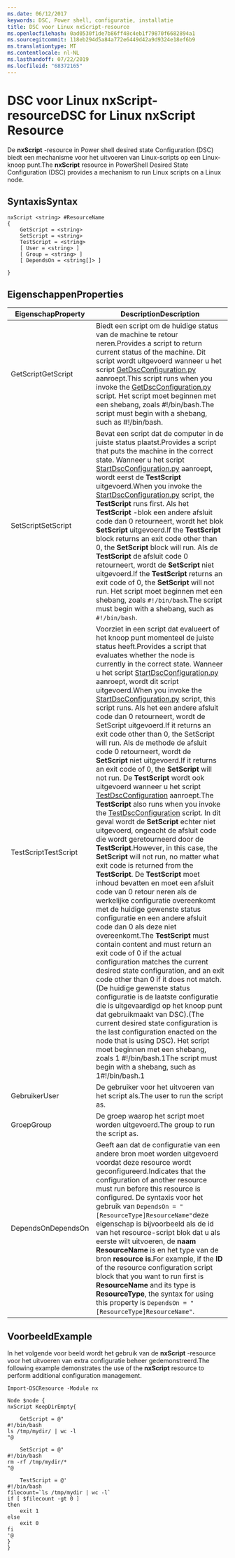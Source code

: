 ```yaml
---
ms.date: 06/12/2017
keywords: DSC, Power shell, configuratie, installatie
title: DSC voor Linux nxScript-resource
ms.openlocfilehash: 0ad0530f1de7b86ff48c4eb1f79870f6682894a1
ms.sourcegitcommit: 118eb294d5a84a772e6449d42a9d9324e18ef6b9
ms.translationtype: MT
ms.contentlocale: nl-NL
ms.lasthandoff: 07/22/2019
ms.locfileid: "68372165"
---
```

# <a name="dsc-for-linux-nxscript-resource"></a><span data-ttu-id="ac93b-103">DSC voor Linux nxScript-resource</span><span class="sxs-lookup"><span data-stu-id="ac93b-103">DSC for Linux nxScript Resource</span></span>

<span data-ttu-id="ac93b-104">De **nxScript** -resource in Power shell desired state Configuration (DSC) biedt een mechanisme voor het uitvoeren van Linux-scripts op een Linux-knoop punt.</span><span class="sxs-lookup"><span data-stu-id="ac93b-104">The **nxScript** resource in PowerShell Desired State Configuration (DSC) provides a mechanism to run Linux scripts on a Linux node.</span></span>

## <a name="syntax"></a><span data-ttu-id="ac93b-105">Syntaxis</span><span class="sxs-lookup"><span data-stu-id="ac93b-105">Syntax</span></span>

```
nxScript <string> #ResourceName
{
    GetScript = <string>
    SetScript = <string>
    TestScript = <string>
    [ User = <string> ]
    [ Group = <string> ]
    [ DependsOn = <string[]> ]

}
```

## <a name="properties"></a><span data-ttu-id="ac93b-106">Eigenschappen</span><span class="sxs-lookup"><span data-stu-id="ac93b-106">Properties</span></span>

|  <span data-ttu-id="ac93b-107">Eigenschap</span><span class="sxs-lookup"><span data-stu-id="ac93b-107">Property</span></span> |  <span data-ttu-id="ac93b-108">Description</span><span class="sxs-lookup"><span data-stu-id="ac93b-108">Description</span></span> |
|---|---|
| <span data-ttu-id="ac93b-109">GetScript</span><span class="sxs-lookup"><span data-stu-id="ac93b-109">GetScript</span></span>| <span data-ttu-id="ac93b-110">Biedt een script om de huidige status van de machine te retour neren.</span><span class="sxs-lookup"><span data-stu-id="ac93b-110">Provides a script to return current status of the machine.</span></span>  <span data-ttu-id="ac93b-111">Dit script wordt uitgevoerd wanneer u het script [GetDscConfiguration.py](https://github.com/Microsoft/PowerShell-DSC-for-Linux#performing-dsc-operations-from-the-linux-computer) aanroept.</span><span class="sxs-lookup"><span data-stu-id="ac93b-111">This script runs when you invoke the [GetDscConfiguration.py](https://github.com/Microsoft/PowerShell-DSC-for-Linux#performing-dsc-operations-from-the-linux-computer) script.</span></span> <span data-ttu-id="ac93b-112">Het script moet beginnen met een shebang, zoals #!/bin/bash.</span><span class="sxs-lookup"><span data-stu-id="ac93b-112">The script must begin with a shebang, such as #!/bin/bash.</span></span>|
| <span data-ttu-id="ac93b-113">SetScript</span><span class="sxs-lookup"><span data-stu-id="ac93b-113">SetScript</span></span>| <span data-ttu-id="ac93b-114">Bevat een script dat de computer in de juiste status plaatst.</span><span class="sxs-lookup"><span data-stu-id="ac93b-114">Provides a script that puts the machine in the correct state.</span></span> <span data-ttu-id="ac93b-115">Wanneer u het script [StartDscConfiguration.py](https://github.com/Microsoft/PowerShell-DSC-for-Linux#performing-dsc-operations-from-the-linux-computer) aanroept, wordt eerst de **TestScript** uitgevoerd.</span><span class="sxs-lookup"><span data-stu-id="ac93b-115">When you invoke the [StartDscConfiguration.py](https://github.com/Microsoft/PowerShell-DSC-for-Linux#performing-dsc-operations-from-the-linux-computer) script, the **TestScript** runs first.</span></span> <span data-ttu-id="ac93b-116">Als het **TestScript** -blok een andere afsluit code dan 0 retourneert, wordt het blok **SetScript** uitgevoerd.</span><span class="sxs-lookup"><span data-stu-id="ac93b-116">If the **TestScript** block returns an exit code other than 0, the **SetScript** block will run.</span></span> <span data-ttu-id="ac93b-117">Als de **TestScript** de afsluit code 0 retourneert, wordt de **SetScript** niet uitgevoerd.</span><span class="sxs-lookup"><span data-stu-id="ac93b-117">If the **TestScript** returns an exit code of 0, the **SetScript** will not run.</span></span> <span data-ttu-id="ac93b-118">Het script moet beginnen met een shebang, zoals `#!/bin/bash`.</span><span class="sxs-lookup"><span data-stu-id="ac93b-118">The script must begin with a shebang, such as `#!/bin/bash`.</span></span>|
| <span data-ttu-id="ac93b-119">TestScript</span><span class="sxs-lookup"><span data-stu-id="ac93b-119">TestScript</span></span>| <span data-ttu-id="ac93b-120">Voorziet in een script dat evalueert of het knoop punt momenteel de juiste status heeft.</span><span class="sxs-lookup"><span data-stu-id="ac93b-120">Provides a script that evaluates whether the node is currently in the correct state.</span></span> <span data-ttu-id="ac93b-121">Wanneer u het script [StartDscConfiguration.py](https://github.com/Microsoft/PowerShell-DSC-for-Linux#performing-dsc-operations-from-the-linux-computer) aanroept, wordt dit script uitgevoerd.</span><span class="sxs-lookup"><span data-stu-id="ac93b-121">When you invoke the [StartDscConfiguration.py](https://github.com/Microsoft/PowerShell-DSC-for-Linux#performing-dsc-operations-from-the-linux-computer) script, this script runs.</span></span> <span data-ttu-id="ac93b-122">Als het een andere afsluit code dan 0 retourneert, wordt de SetScript uitgevoerd.</span><span class="sxs-lookup"><span data-stu-id="ac93b-122">If it returns an exit code other than 0, the SetScript will run.</span></span> <span data-ttu-id="ac93b-123">Als de methode de afsluit code 0 retourneert, wordt de **SetScript** niet uitgevoerd.</span><span class="sxs-lookup"><span data-stu-id="ac93b-123">If it returns an exit code of 0, the **SetScript** will not run.</span></span> <span data-ttu-id="ac93b-124">De **TestScript** wordt ook uitgevoerd wanneer u het script [TestDscConfiguration](https://github.com/Microsoft/PowerShell-DSC-for-Linux#performing-dsc-operations-from-the-linux-computer) aanroept.</span><span class="sxs-lookup"><span data-stu-id="ac93b-124">The **TestScript** also runs when you invoke the [TestDscConfiguration](https://github.com/Microsoft/PowerShell-DSC-for-Linux#performing-dsc-operations-from-the-linux-computer) script.</span></span> <span data-ttu-id="ac93b-125">In dit geval wordt de **SetScript** echter niet uitgevoerd, ongeacht de afsluit code die wordt geretourneerd door de **TestScript**.</span><span class="sxs-lookup"><span data-stu-id="ac93b-125">However, in this case, the **SetScript** will not run, no matter what exit code is returned from the **TestScript**.</span></span> <span data-ttu-id="ac93b-126">De **TestScript** moet inhoud bevatten en moet een afsluit code van 0 retour neren als de werkelijke configuratie overeenkomt met de huidige gewenste status configuratie en een andere afsluit code dan 0 als deze niet overeenkomt.</span><span class="sxs-lookup"><span data-stu-id="ac93b-126">The **TestScript** must contain content and must return an exit code of 0 if the actual configuration matches the current desired state configuration, and an exit code other than 0 if it does not match.</span></span> <span data-ttu-id="ac93b-127">(De huidige gewenste status configuratie is de laatste configuratie die is uitgevaardigd op het knoop punt dat gebruikmaakt van DSC).</span><span class="sxs-lookup"><span data-stu-id="ac93b-127">(The current desired state configuration is the last configuration enacted on the node that is using DSC).</span></span> <span data-ttu-id="ac93b-128">Het script moet beginnen met een shebang, zoals 1 #!/bin/bash.1</span><span class="sxs-lookup"><span data-stu-id="ac93b-128">The script must begin with a shebang, such as 1#!/bin/bash.1</span></span>|
| <span data-ttu-id="ac93b-129">Gebruiker</span><span class="sxs-lookup"><span data-stu-id="ac93b-129">User</span></span>| <span data-ttu-id="ac93b-130">De gebruiker voor het uitvoeren van het script als.</span><span class="sxs-lookup"><span data-stu-id="ac93b-130">The user to run the script as.</span></span>|
| <span data-ttu-id="ac93b-131">Groep</span><span class="sxs-lookup"><span data-stu-id="ac93b-131">Group</span></span>| <span data-ttu-id="ac93b-132">De groep waarop het script moet worden uitgevoerd.</span><span class="sxs-lookup"><span data-stu-id="ac93b-132">The group to run the script as.</span></span>|
| <span data-ttu-id="ac93b-133">DependsOn</span><span class="sxs-lookup"><span data-stu-id="ac93b-133">DependsOn</span></span> | <span data-ttu-id="ac93b-134">Geeft aan dat de configuratie van een andere bron moet worden uitgevoerd voordat deze resource wordt geconfigureerd.</span><span class="sxs-lookup"><span data-stu-id="ac93b-134">Indicates that the configuration of another resource must run before this resource is configured.</span></span> <span data-ttu-id="ac93b-135">De syntaxis voor het gebruik van `DependsOn = "[ResourceType]ResourceName"`deze eigenschap is bijvoorbeeld als de id van het resource-script blok dat u als eerste wilt uitvoeren, de **naam** **ResourceName** is en het type van de bron **resource is.**</span><span class="sxs-lookup"><span data-stu-id="ac93b-135">For example, if the **ID** of the resource configuration script block that you want to run first is **ResourceName** and its type is **ResourceType**, the syntax for using this property is `DependsOn = "[ResourceType]ResourceName"`.</span></span>|

## <a name="example"></a><span data-ttu-id="ac93b-136">Voorbeeld</span><span class="sxs-lookup"><span data-stu-id="ac93b-136">Example</span></span>

<span data-ttu-id="ac93b-137">In het volgende voor beeld wordt het gebruik van de **nxScript** -resource voor het uitvoeren van extra configuratie beheer gedemonstreerd.</span><span class="sxs-lookup"><span data-stu-id="ac93b-137">The following example demonstrates the use of the **nxScript** resource to perform additional configuration management.</span></span>

```
Import-DSCResource -Module nx

Node $node {
nxScript KeepDirEmpty{

    GetScript = @"
#!/bin/bash
ls /tmp/mydir/ | wc -l
"@

    SetScript = @"
#!/bin/bash
rm -rf /tmp/mydir/*
"@

    TestScript = @'
#!/bin/bash
filecount=`ls /tmp/mydir | wc -l`
if [ $filecount -gt 0 ]
then
    exit 1
else
    exit 0
fi
'@
}
}
```
